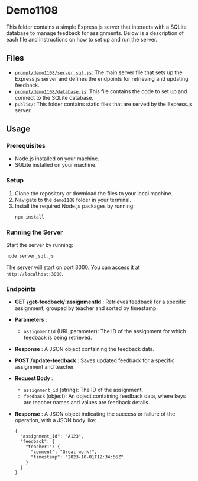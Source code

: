 # Demo1108

This folder contains a simple Express.js server that interacts with a SQLite database to manage feedback for assignments. Below is a description of each file and instructions on how to set up and run the server.

## Files

- [`prompt/demo1108/server_sql.js`](prompt/demo1108/server_sql.js): The main server file that sets up the Express.js server and defines the endpoints for retrieving and updating feedback.
- [`prompt/demo1108/database.js`](prompt/demo1108/database.js): This file contains the code to set up and connect to the SQLite database.
- `public/`: This folder contains static files that are served by the Express.js server.

## Usage

### Prerequisites

- Node.js installed on your machine.
- SQLite installed on your machine.

### Setup

1. Clone the repository or download the files to your local machine.
2. Navigate to the `demo1108` folder in your terminal.
3. Install the required Node.js packages by running:
   ```sh
   npm install
   ```

### Running the Server

Start the server by running:

```sh
node server_sql.js
```

The server will start on port 3000. You can access it at `http://localhost:3000`.

### Endpoints

* **GET /get-feedback/:assignmentId** : Retrieves feedback for a specific assignment, grouped by teacher and sorted by timestamp.
* **Parameters** :

  * `assignmentId` (URL parameter): The ID of the assignment for which feedback is being retrieved.
* **Response** : A JSON object containing the feedback data.
* **POST /update-feedback** : Saves updated feedback for a specific assignment and teacher.
* **Request Body** :

  * `assignment_id` (string): The ID of the assignment.
  * `feedback` (object): An object containing feedback data, where keys are teacher names and values are feedback details.
* **Response** : A JSON object indicating the success or failure of the operation, with a JSON body like:

  ```
  {
    "assignment_id": "A123",
    "feedback": {
      "teacher1": {
        "comment": "Great work!",
        "timestamp": "2023-10-01T12:34:56Z"
      }
    }
  }
  ```

